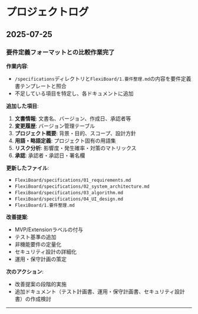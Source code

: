 # プロジェクトログ

## 2025-07-25

### 要件定義フォーマットとの比較作業完了

**作業内容**:
- `/specifications`ディレクトリと`FlexiBoard/1.要件整理.md`の内容を要件定義書テンプレートと照合
- 不足している項目を特定し、各ドキュメントに追加

**追加した項目**:
1. **文書情報**: 文書名、バージョン、作成日、承認者等
2. **変更履歴**: バージョン管理テーブル
3. **プロジェクト概要**: 背景・目的、スコープ、設計方針
4. **用語・略語定義**: プロジェクト固有の用語集
5. **リスク分析**: 影響度・発生確率・対策のマトリックス
6. **承認**: 承認者・承認日・署名欄

**更新したファイル**:
- `FlexiBoard/specifications/01_requirements.md`
- `FlexiBoard/specifications/02_system_architecture.md`
- `FlexiBoard/specifications/03_algorithm.md`
- `FlexiBoard/specifications/04_UI_design.md`
- `FlexiBoard/1.要件整理.md`

**改善提案**:
- MVP/Extensionラベルの付与
- テスト基準の追加
- 非機能要件の定量化
- セキュリティ設計の詳細化
- 運用・保守計画の策定

**次のアクション**:
- 改善提案の段階的実施
- 追加ドキュメント（テスト計画書、運用・保守計画書、セキュリティ設計書）の作成検討

--- 
